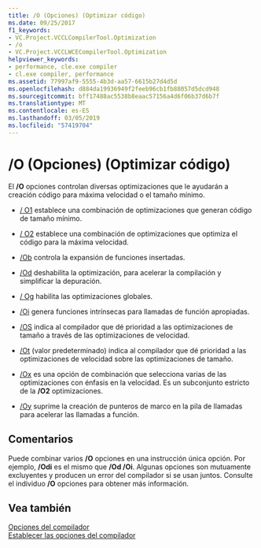 ```yaml
---
title: /O (Opciones) (Optimizar código)
ms.date: 09/25/2017
f1_keywords:
- VC.Project.VCCLCompilerTool.Optimization
- /o
- VC.Project.VCCLWCECompilerTool.Optimization
helpviewer_keywords:
- performance, cle.exe compiler
- cl.exe compiler, performance
ms.assetid: 77997af9-5555-4b3d-aa57-6615b27d4d5d
ms.openlocfilehash: d884da19936949f2feeb96cb1fb88057d5dcd948
ms.sourcegitcommit: bff17488ac5538b8eaac57156a4d6f06b37d6b7f
ms.translationtype: MT
ms.contentlocale: es-ES
ms.lasthandoff: 03/05/2019
ms.locfileid: "57419704"
---
```

# <a name="o-options-optimize-code"></a>/O (Opciones) (Optimizar código)

El **/O** opciones controlan diversas optimizaciones que le ayudarán a creación código para máxima velocidad o el tamaño mínimo.

- [/ O1](../../build/reference/o1-o2-minimize-size-maximize-speed.md) establece una combinación de optimizaciones que generan código de tamaño mínimo.

- [/ O2](../../build/reference/o1-o2-minimize-size-maximize-speed.md) establece una combinación de optimizaciones que optimiza el código para la máxima velocidad.

- [/Ob](../../build/reference/ob-inline-function-expansion.md) controla la expansión de funciones insertadas.

- [/Od](../../build/reference/od-disable-debug.md) deshabilita la optimización, para acelerar la compilación y simplificar la depuración.

- [/ Og](../../build/reference/og-global-optimizations.md) habilita las optimizaciones globales.

- [/Oi](../../build/reference/oi-generate-intrinsic-functions.md) genera funciones intrínsecas para llamadas de función apropiadas.

- [/OS](../../build/reference/os-ot-favor-small-code-favor-fast-code.md) indica al compilador que dé prioridad a las optimizaciones de tamaño a través de las optimizaciones de velocidad.

- [/Ot](../../build/reference/os-ot-favor-small-code-favor-fast-code.md) (valor predeterminado) indica al compilador que dé prioridad a las optimizaciones de velocidad sobre las optimizaciones de tamaño.

- [/Ox](../../build/reference/ox-full-optimization.md) es una opción de combinación que selecciona varias de las optimizaciones con énfasis en la velocidad. Es un subconjunto estricto de la **/O2** optimizaciones.

- [/Oy](../../build/reference/oy-frame-pointer-omission.md) suprime la creación de punteros de marco en la pila de llamadas para acelerar las llamadas a función.

## <a name="remarks"></a>Comentarios

Puede combinar varios **/O** opciones en una instrucción única opción. Por ejemplo, **/Odi** es el mismo que **/Od /Oi**. Algunas opciones son mutuamente excluyentes y producen un error del compilador si se usan juntos. Consulte el individuo **/O** opciones para obtener más información.

## <a name="see-also"></a>Vea también

[Opciones del compilador](../../build/reference/compiler-options.md)<br/>
[Establecer las opciones del compilador](../../build/reference/setting-compiler-options.md)
